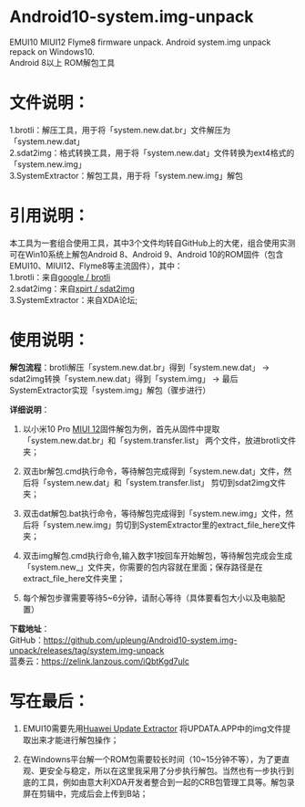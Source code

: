 # Android10-system.img-unpack  
EMUI10  MIUI12 Flyme8 firmware unpack. Android system.img unpack repack on Windows10.  
Android 8以上 ROM解包工具

# 文件说明：  
1.brotli：解压工具，用于将「system.new.dat.br」文件解压为「system.new.dat」  
2.sdat2img：格式转换工具，用于将「system.new.dat」文件转换为ext4格式的「system.new.img」  
3.SystemExtractor：解包工具，用于将「system.new.img」解包   

# 引用说明：  
本工具为一套组合使用工具，其中3个文件均转自GitHub上的大佬，组合使用实测可在Win10系统上解包Android 8、Android 9、Android 10的ROM固件（包含EMUI10、MIUI12、Flyme8等主流固件），其中：  
1.brotli：来自[google / brotli](https://github.com/google/brotli)  
2.sdat2img：来自[xpirt / sdat2img](https://github.com/xpirt/sdat2img)  
3.SystemExtractor：来自XDA论坛;

# 使用说明：  
**解包流程**：brotli解压「system.new.dat.br」得到「system.new.dat」 → sdat2img转换「system.new.dat」得到「system.img」 → 最后SystemExtractor实现「system.img」解包（骤步进行）    

**详细说明**：  
  
1. 以小米10 Pro [MIUI 12](https://www.miui.com/download-365.html)固件解包为例，首先从固件中提取「system.new.dat.br」和「system.transfer.list」 两个文件，放进brotli文件夹；      
  
2. 双击br解包.cmd执行命令，等待解包完成得到「system.new.dat」文件，然后将「system.new.dat」和「system.transfer.list」 剪切到sdat2img文件夹；  
  
3. 双击dat解包.bat执行命令，等待解包完成得到「system.new.img」文件，然后将「system.new.img」剪切到SystemExtractor里的extract_file_here文件夹；  
  
4. 双击img解包.cmd执行命令,输入数字1按回车开始解包，等待解包完成会生成「system.new_」文件夹，你需要的包内容就在里面；保存路径是在extract_file_here文件夹里；  
  
5. 每个解包步骤需要等待5~6分钟，请耐心等待（具体要看包大小以及电脑配置）  
  

**下载地址**：   
 GitHub：https://github.com/upleung/Android10-system.img-unpack/releases/tag/system.img-unpack    
 蓝奏云：https://zelink.lanzous.com/iQbtKgd7ulc

# 写在最后：    
1. EMUI10需要先用[Huawei Update Extractor](https://club.huawei.com/thread-15265009-1-1.html) 将UPDATA.APP中的img文件提取出来才能进行解包操作；  
  
2. 在Windowns平台解一个ROM包需要较长时间（10~15分钟不等），为了更直观、更安全与稳定，所以在这里我采用了分步执行解包。当然也有一步执行到底的工具，例如由意大利XDA开发者整合到一起的CRB包管理工具等。解包录屏在剪辑中，完成后会上传到B站；  
